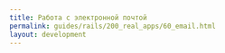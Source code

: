 ```yaml
---
title: Работа с электронной почтой
permalink: guides/rails/200_real_apps/60_email.html
layout: development
---
```


